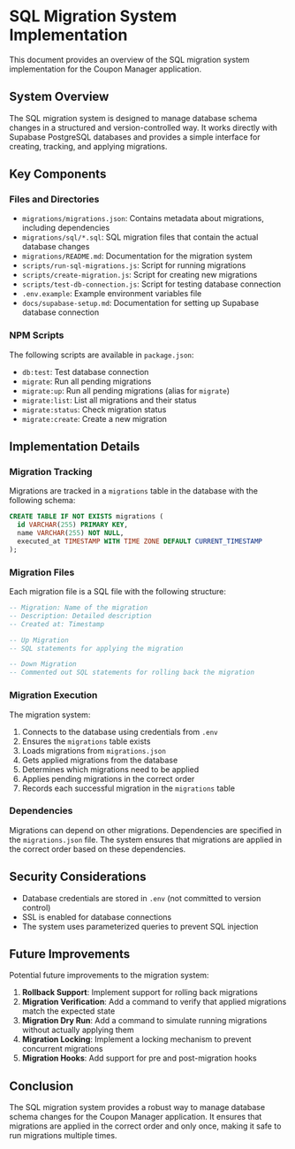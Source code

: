 # SQL Migration System Implementation

This document provides an overview of the SQL migration system implementation for the Coupon Manager application.

## System Overview

The SQL migration system is designed to manage database schema changes in a structured and version-controlled way. It works directly with Supabase PostgreSQL databases and provides a simple interface for creating, tracking, and applying migrations.

## Key Components

### Files and Directories

- `migrations/migrations.json`: Contains metadata about migrations, including dependencies
- `migrations/sql/*.sql`: SQL migration files that contain the actual database changes
- `migrations/README.md`: Documentation for the migration system
- `scripts/run-sql-migrations.js`: Script for running migrations
- `scripts/create-migration.js`: Script for creating new migrations
- `scripts/test-db-connection.js`: Script for testing database connection
- `.env.example`: Example environment variables file
- `docs/supabase-setup.md`: Documentation for setting up Supabase database connection

### NPM Scripts

The following scripts are available in `package.json`:

- `db:test`: Test database connection
- `migrate`: Run all pending migrations
- `migrate:up`: Run all pending migrations (alias for `migrate`)
- `migrate:list`: List all migrations and their status
- `migrate:status`: Check migration status
- `migrate:create`: Create a new migration

## Implementation Details

### Migration Tracking

Migrations are tracked in a `migrations` table in the database with the following schema:

```sql
CREATE TABLE IF NOT EXISTS migrations (
  id VARCHAR(255) PRIMARY KEY,
  name VARCHAR(255) NOT NULL,
  executed_at TIMESTAMP WITH TIME ZONE DEFAULT CURRENT_TIMESTAMP
);
```

### Migration Files

Each migration file is a SQL file with the following structure:

```sql
-- Migration: Name of the migration
-- Description: Detailed description
-- Created at: Timestamp

-- Up Migration
-- SQL statements for applying the migration

-- Down Migration
-- Commented out SQL statements for rolling back the migration
```

### Migration Execution

The migration system:

1. Connects to the database using credentials from `.env`
2. Ensures the `migrations` table exists
3. Loads migrations from `migrations.json`
4. Gets applied migrations from the database
5. Determines which migrations need to be applied
6. Applies pending migrations in the correct order
7. Records each successful migration in the `migrations` table

### Dependencies

Migrations can depend on other migrations. Dependencies are specified in the `migrations.json` file. The system ensures that migrations are applied in the correct order based on these dependencies.

## Security Considerations

- Database credentials are stored in `.env` (not committed to version control)
- SSL is enabled for database connections
- The system uses parameterized queries to prevent SQL injection

## Future Improvements

Potential future improvements to the migration system:

1. **Rollback Support**: Implement support for rolling back migrations
2. **Migration Verification**: Add a command to verify that applied migrations match the expected state
3. **Migration Dry Run**: Add a command to simulate running migrations without actually applying them
4. **Migration Locking**: Implement a locking mechanism to prevent concurrent migrations
5. **Migration Hooks**: Add support for pre and post-migration hooks

## Conclusion

The SQL migration system provides a robust way to manage database schema changes for the Coupon Manager application. It ensures that migrations are applied in the correct order and only once, making it safe to run migrations multiple times. 